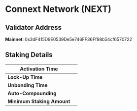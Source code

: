 # Connext Network (NEXT)

## **Validator Address**

**Mainnet**: 0x3dF415D9E0539De5e746FF36Ff98b54cf6570722

## Staking Details

| **Activation Time**        |   |
| -------------------------- | - |
| **Lock-Up Time**           |   |
| **Unbonding Time**         |   |
| **Auto-Compounding**       |   |
| **Minimum Staking Amount** |   |


